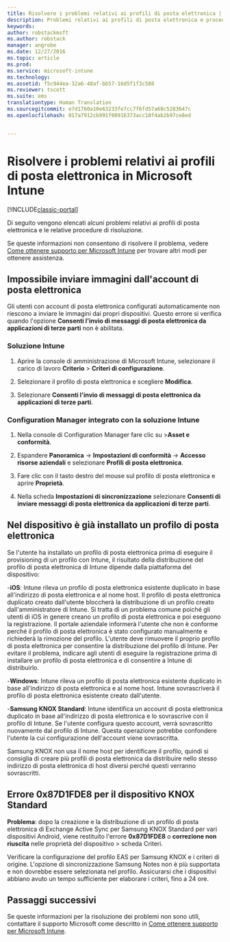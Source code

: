 ```yaml
---
title: Risolvere i problemi relativi ai profili di posta elettronica | Documentazione Microsoft
description: Problemi relativi ai profili di posta elettronica e procedure di risoluzione.
keywords: 
author: robstackmsft
ms.author: robstack
manager: angrobe
ms.date: 12/27/2016
ms.topic: article
ms.prod: 
ms.service: microsoft-intune
ms.technology: 
ms.assetid: f5c944ea-32a6-48af-bb57-16d5f1f3c588
ms.reviewer: tscott
ms.suite: ems
translationtype: Human Translation
ms.sourcegitcommit: e7d1760a10e63233fe7cc7f6fd57a68c5283647c
ms.openlocfilehash: 017a7912cb991f00916373acc18f4ab2b97ce8ed


---
```


# <a name="troubleshoot-email-profiles-in-microsoft-intune"></a>Risolvere i problemi relativi ai profili di posta elettronica in Microsoft Intune

[!INCLUDE[classic-portal](../includes/classic-portal.md)]

Di seguito vengono elencati alcuni problemi relativi ai profili di posta elettronica e le relative procedure di risoluzione.

Se queste informazioni non consentono di risolvere il problema, vedere [Come ottenere supporto per Microsoft Intune](how-to-get-support-for-microsoft-intune.md) per trovare altri modi per ottenere assistenza.


## <a name="unable-to-send-images-from--email-account"></a>Impossibile inviare immagini dall'account di posta elettronica
Gli utenti con account di posta elettronica configurati automaticamente non riescono a inviare le immagini dai propri dispositivi.
Questo errore si verifica quando l'opzione **Consenti l'invio di messaggi di posta elettronica da applicazioni di terze parti** non è abilitata.

### <a name="intune-solution"></a>Soluzione Intune

1.  Aprire la console di amministrazione di Microsoft Intune, selezionare il carico di lavoro **Criterio** &gt; **Criteri di configurazione**.

2.  Selezionare il profilo di posta elettronica e scegliere **Modifica**.

3.  Selezionare **Consenti l'invio di messaggi di posta elettronica da applicazioni di terze parti**.

### <a name="configuration-manager-integrated-with-intune-solution"></a>Configuration Manager integrato con la soluzione Intune

1.  Nella console di Configuration Manager fare clic su &gt;**Asset e conformità**.

2.  Espandere **Panoramica** -&gt; **Impostazioni di conformità** -&gt; **Accesso risorse aziendali** e selezionare **Profili di posta elettronica**.

3.  Fare clic con il tasto destro del mouse sul profilo di posta elettronica e aprire **Proprietà**.

4.  Nella scheda **Impostazioni di sincronizzazione** selezionare **Consenti di inviare messaggi di posta elettronica da applicazioni di terze parti**.


## <a name="device-already-has-an-email-profile-installed"></a>Nel dispositivo è già installato un profilo di posta elettronica

Se l'utente ha installato un profilo di posta elettronica prima di eseguire il provisioning di un profilo con Intune, il risultato della distribuzione del profilo di posta elettronica di Intune dipende dalla piattaforma del dispositivo:

-**iOS**: Intune rileva un profilo di posta elettronica esistente duplicato in base all'indirizzo di posta elettronica e al nome host. Il profilo di posta elettronica duplicato creato dall'utente bloccherà la distribuzione di un profilo creato dall'amministratore di Intune. Si tratta di un problema comune poiché gli utenti di iOS in genere creano un profilo di posta elettronica e poi eseguono la registrazione. Il portale aziendale informerà l'utente che non è conforme perché il profilo di posta elettronica è stato configurato manualmente e richiederà la rimozione del profilo. L'utente deve rimuovere il proprio profilo di posta elettronica per consentire la distribuzione del profilo di Intune. Per evitare il problema, indicare agli utenti di eseguire la registrazione prima di installare un profilo di posta elettronica e di consentire a Intune di distribuirlo.

-**Windows**: Intune rileva un profilo di posta elettronica esistente duplicato in base all'indirizzo di posta elettronica e al nome host. Intune sovrascriverà il profilo di posta elettronica esistente creato dall'utente.

-**Samsung KNOX Standard**: Intune identifica un account di posta elettronica duplicato in base all'indirizzo di posta elettronica e lo sovrascrive con il profilo di Intune. Se l'utente configura questo account, verrà sovrascritto nuovamente dal profilo di Intune. Questa operazione potrebbe confondere l'utente la cui configurazione dell'account viene sovrascritta.

Samsung KNOX non usa il nome host per identificare il profilo, quindi si consiglia di creare più profili di posta elettronica da distribuire nello stesso indirizzo di posta elettronica di host diversi perché questi verranno sovrascritti.

## <a name="error--0x87d1fde8-for-knox-standard-device"></a>Errore 0x87D1FDE8 per il dispositivo KNOX Standard
**Problema**: dopo la creazione e la distribuzione di un profilo di posta elettronica di Exchange Active Sync per Samsung KNOX Standard per vari dispositivi Android, viene restituito l'errore **0x87D1FDE8** o **correzione non riuscita** nelle proprietà del dispositivo &gt; scheda Criteri.

Verificare la configurazione del profilo EAS per Samsung KNOX e i criteri di origine. L'opzione di sincronizzazione Samsung Notes non è più supportata e non dovrebbe essere selezionata nel profilo. Assicurarsi che i dispositivi abbiano avuto un tempo sufficiente per elaborare i criteri, fino a 24 ore.

## <a name="next-steps"></a>Passaggi successivi
Se queste informazioni per la risoluzione dei problemi non sono utili, contattare il supporto Microsoft come descritto in [Come ottenere supporto per Microsoft Intune](how-to-get-support-for-microsoft-intune.md).



<!--HONumber=Dec16_HO5-->


